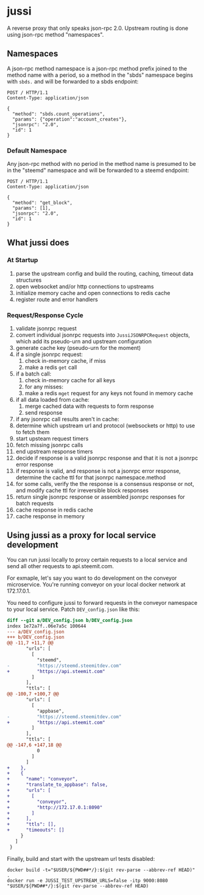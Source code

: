 # jussi

A reverse proxy that only speaks json-rpc 2.0. Upstream routing is done using json-rpc method "namespaces".

## Namespaces
A json-rpc method namespace is a json-rpc method prefix joined to the method name with a period, so a method in the "sbds" namespace begins with `sbds.` and will be forwarded to a sbds endpoint:
```
POST / HTTP/1.1
Content-Type: application/json

{
  "method": "sbds.count_operations",
  "params": {"operation":"account_creates"},
  "jsonrpc": "2.0",
  "id": 1
}
```

### Default Namespace
Any json-rpc method with no period in the method name is presumed to be in the "steemd" namespace and will be forwarded to a steemd endpoint:

```
POST / HTTP/1.1
Content-Type: application/json

{
  "method": "get_block",
  "params": [1],
  "jsonrpc": "2.0",
  "id": 1
}
```

## What jussi does
### At Startup
1. parse the upstream config and build the routing, caching, timeout data structures
1. open websocket and/or http connections to upstreams
1. initialize memory cache and open connections to redis cache
1. register route and error handlers


### Request/Response Cycle

1. validate jsonrpc request
1. convert individual jsonrpc requests into `JussiJSONRPCRequest` objects, which add its pseudo-urn and upstream configuration
1. generate cache key (pseudo-urn for the moment)
1. if a single jsonrpc request:
   1. check in-memory cache, if miss
   1. make a redis `get` call
1. if a batch call:
   1. check in-memory cache for all keys
   1. for any misses:
     1. make a redis `mget` request for any keys not found in memory cache
1. if all data loaded from cache:
   1. merge cached data with requests to form response
   1. send response
1. if any jsonrpc call results aren't in cache:
  1. determine which upstream url and protocol (websockets or http) to use to fetch them
1. start upsteam request timers
1. fetch missing jsonrpc calls
1. end upstream response timers
1. decide if response is a valid jsonrpc response and that it is not a jsonrpc error response
1. if response is valid, and response is not a jsonrpc error response, determine the cache ttl for that jsonrpc namespace.method
1. for some calls, verify the the response is a consensus response or not, and modify cache ttl for irreversible block responses
1. return single jsonrpc response or assembled jsonrpc responses for batch requests
1. cache response in redis cache
1. cache response in memory

## Using jussi as a proxy for local service development

You can run jussi locally to proxy certain requests to a local service and send all other requests to api.steemit.com.

For exmaple, let's say you want to do development on the conveyor microservice. You're running conveyor on your local docker network at 172.17.0.1.

You need to configure jussi to forward requests in the conveyor namespace to your local service. Patch `DEV_config.json` like this:

```diff
diff --git a/DEV_config.json b/DEV_config.json
index 1e72a7f..06e7a5c 100644
--- a/DEV_config.json
+++ b/DEV_config.json
@@ -11,7 +11,7 @@
       "urls": [
         [
           "steemd",
-          "https://steemd.steemitdev.com"
+          "https://api.steemit.com"
         ]
       ],
       "ttls": [
@@ -100,7 +100,7 @@
       "urls": [
         [
           "appbase",
-          "https://steemd.steemitdev.com"
+          "https://api.steemit.com"
         ]
       ],
       "ttls": [
@@ -147,6 +147,18 @@
           0
         ]
       ]
+    },
+    {
+      "name": "conveyor",
+      "translate_to_appbase": false,
+      "urls": [
+        [
+          "conveyor",
+          "http://172.17.0.1:8090"
+        ]
+      ],
+      "ttls": [],
+      "timeouts": []
     }
   ]
 }
```

Finally, build and start with the upstream url tests disabled:

```
docker build -t="$USER/${PWD##*/}:$(git rev-parse --abbrev-ref HEAD)" .
docker run -e JUSSI_TEST_UPSTREAM_URLS=false -itp 9000:8080 "$USER/${PWD##*/}:$(git rev-parse --abbrev-ref HEAD)
```
